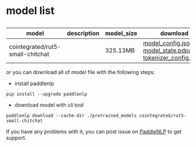 #  model list

##  

| model  | description | model_size  | download         |
| --- | --- | --- | --- |
|cointegrated/rut5-small-chitchat|  | 325.13MB | [model_config.json](https://bj.bcebos.com/paddlenlp/models/community/cointegrated/rut5-small-chitchat/model_config.json)<br>[model_state.pdparams](https://bj.bcebos.com/paddlenlp/models/community/cointegrated/rut5-small-chitchat/model_state.pdparams)<br>[tokenizer_config.json](https://bj.bcebos.com/paddlenlp/models/community/cointegrated/rut5-small-chitchat/tokenizer_config.json) |

or you can download all of model file with the following steps:

* install paddlenlp

```shell
pip install --upgrade paddlenlp
```

* download model with cli tool

```shell
paddlenlp download --cache-dir ./pretrained_models cointegrated/rut5-small-chitchat
```

If you have any problems with it, you can post issue on [PaddleNLP](https://github.com/PaddlePaddle/PaddleNLP) to get support.

